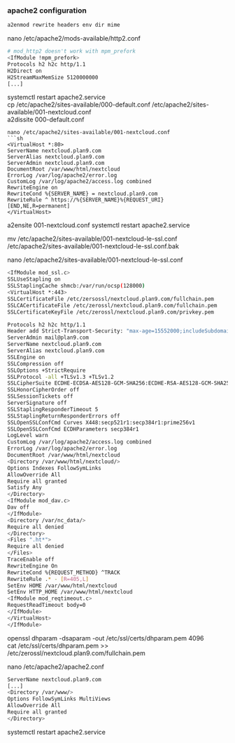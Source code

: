 ### apache2 configuration
```sh
a2enmod rewrite headers env dir mime
```
nano /etc/apache2/mods-available/http2.conf
```sh
# mod_http2 doesn't work with mpm_prefork
<IfModule !mpm_prefork>
Protocols h2 h2c http/1.1
H2Direct on
H2StreamMaxMemSize 5120000000
[...]
```
systemctl restart apache2.service  
cp /etc/apache2/sites-available/000-default.conf /etc/apache2/sites-available/001-nextcloud.conf  
a2dissite 000-default.conf
```
nano /etc/apache2/sites-available/001-nextcloud.conf
```sh
<VirtualHost *:80>
ServerName nextcloud.plan9.com
ServerAlias nextcloud.plan9.com
ServerAdmin nextcloud.plan9.com
DocumentRoot /var/www/html/nextcloud
ErrorLog /var/log/apache2/error.log
CustomLog /var/log/apache2/access.log combined
RewriteEngine on
RewriteCond %{SERVER_NAME} = nextcloud.plan9.com
RewriteRule ^ https://%{SERVER_NAME}%{REQUEST_URI} [END,NE,R=permanent]
</VirtualHost>
```

a2ensite 001-nextcloud.conf
systemctl restart apache2.service

mv /etc/apache2/sites-available/001-nextcloud-le-ssl.conf /etc/apache2/sites-available/001-nextcloud-le-ssl.conf.bak

nano /etc/apache2/sites-available/001-nextcloud-le-ssl.conf
```sh
<IfModule mod_ssl.c>
SSLUseStapling on
SSLStaplingCache shmcb:/var/run/ocsp(128000)
<VirtualHost *:443>
SSLCertificateFile /etc/zersossl/nextcloud.plan9.com/fullchain.pem
SSLCACertificateFile /etc/zerossl/nextcloud.plan9.com/fullchain.pem
SSLCertificateKeyFile /etc/zerossl/nextcloud.plan9.com/privkey.pem

Protocols h2 h2c http/1.1
Header add Strict-Transport-Security: "max-age=15552000;includeSubdomains"
ServerAdmin mail@plan9.com
ServerName nextcloud.plan9.com
ServerAlias nextcloud.plan9.com
SSLEngine on
SSLCompression off
SSLOptions +StrictRequire
SSLProtocol -all +TLSv1.3 +TLSv1.2
SSLCipherSuite ECDHE-ECDSA-AES128-GCM-SHA256:ECDHE-RSA-AES128-GCM-SHA256:ECDHE-ECDSA-AES256-GCM-SHA384:ECDHE-RSA-AES256-GCM-SHA384:ECDHE-ECDSA-CHACHA20-POLY1305:ECDHE-RSA-CHACHA20-POLY1305:DHE-RSA-AES128-GCM-SHA256:DHE-RSA-AES256-GCM-SHA384
SSLHonorCipherOrder off
SSLSessionTickets off
ServerSignature off
SSLStaplingResponderTimeout 5
SSLStaplingReturnResponderErrors off
SSLOpenSSLConfCmd Curves X448:secp521r1:secp384r1:prime256v1
SSLOpenSSLConfCmd ECDHParameters secp384r1
LogLevel warn
CustomLog /var/log/apache2/access.log combined
ErrorLog /var/log/apache2/error.log
DocumentRoot /var/www/html/nextcloud
<Directory /var/www/html/nextcloud/>
Options Indexes FollowSymLinks
AllowOverride All
Require all granted
Satisfy Any
</Directory>
<IfModule mod_dav.c>
Dav off
</IfModule>
<Directory /var/nc_data/>
Require all denied
</Directory>
<Files ".ht*">
Require all denied
</Files>
TraceEnable off
RewriteEngine On
RewriteCond %{REQUEST_METHOD} ^TRACK
RewriteRule .* - [R=405,L]
SetEnv HOME /var/www/html/nextcloud
SetEnv HTTP_HOME /var/www/html/nextcloud
<IfModule mod_reqtimeout.c>
RequestReadTimeout body=0
</IfModule>
</VirtualHost>
</IfModule>
```
openssl dhparam -dsaparam -out /etc/ssl/certs/dhparam.pem 4096  
cat /etc/ssl/certs/dhparam.pem >> /etc/zerossl/nextcloud.plan9.com/fullchain.pem  

nano /etc/apache2/apache2.conf
```sh
ServerName nextcloud.plan9.com
[...]
<Directory /var/www/>
Options FollowSymLinks MultiViews
AllowOverride All
Require all granted
</Directory>
```
systemctl restart apache2.service
